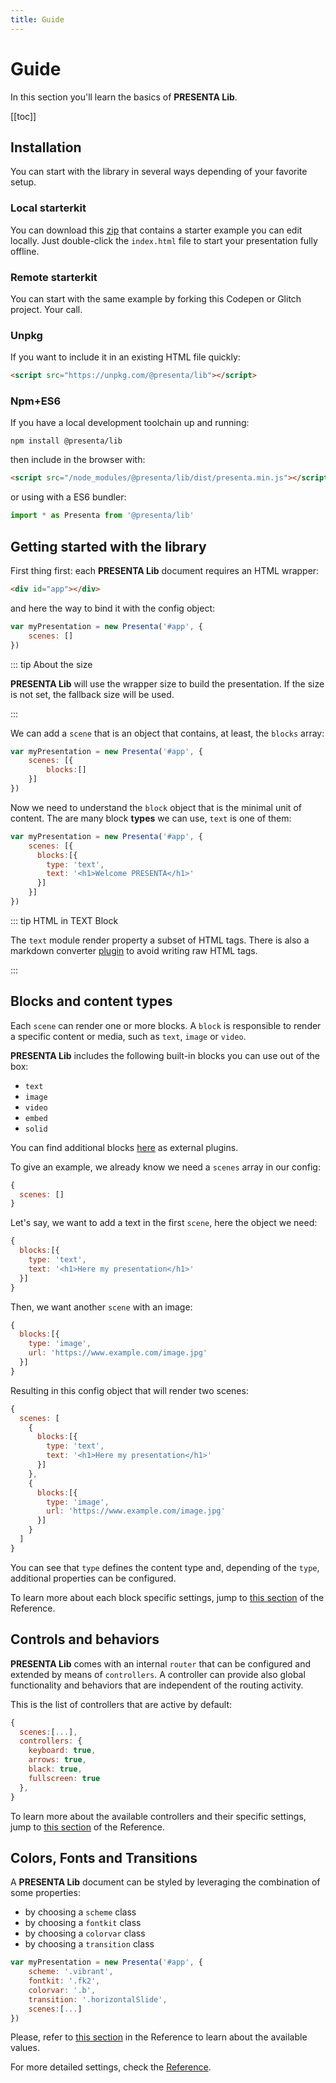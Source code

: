 ```yaml
---
title: Guide
---
```


# Guide

In this section you'll learn the basics of **PRESENTA Lib**.

[[toc]]

## Installation

You can start with the library in several ways depending of your favorite setup.

### Local starterkit

You can download this [zip](https://github.com/presenta-software/presenta-lib-starterkit/archive/master.zip) that contains a starter example you can edit locally. Just double-click the `index.html` file to start your presentation fully offline.

### Remote starterkit

You can start with the same example by forking this Codepen or Glitch project. Your call.

### Unpkg

If you want to include it in an existing HTML file quickly:

```html
<script src="https://unpkg.com/@presenta/lib"></script>
```

### Npm+ES6

If you have a local development toolchain up and running:

```shell
npm install @presenta/lib
```

then include in the browser with:

```html
<script src="/node_modules/@presenta/lib/dist/presenta.min.js"></script>
```

or using with a ES6 bundler:

```js
import * as Presenta from '@presenta/lib'
```



## Getting started with the library

First thing first: each **PRESENTA Lib** document requires an HTML wrapper:

```html
<div id="app"></div>
```

and here the way to bind it with the config object: 

```js
var myPresentation = new Presenta('#app', {
    scenes: []
})
```

::: tip About the size

**PRESENTA Lib** will use the wrapper size to build the presentation. If the size is not set, the fallback size will be used.

::: 

We can add a `scene` that is an object that contains, at least, the `blocks` array:

```js
var myPresentation = new Presenta('#app', {
    scenes: [{
    	blocks:[]
    }]
})
```

Now we need to understand the `block` object that is the minimal unit of content. The are many block **types** we can use,  `text` is one of them:

```js
var myPresentation = new Presenta('#app', {
    scenes: [{
      blocks:[{
        type: 'text',
        text: '<h1>Welcome PRESENTA</h1>'
      }]
    }]
})
```

::: tip HTML in TEXT Block

The `text` module render property a subset of HTML tags. There is also a markdown converter [plugin](/plugins/#blocks) to avoid writing raw HTML tags.

:::

## Blocks and content types

Each `scene` can render one or more blocks.  A `block` is responsible to render a specific content or media, such as `text`, `image` or `video`.

**PRESENTA Lib** includes the following built-in blocks you can use out of the box:

- `text`
- `image`
- `video`
- `embed`
- `solid`

You can find additional blocks [here](/plugins/#blocks) as external plugins.

To give an example, we already know we need a  `scenes` array in our config:

```js
{
  scenes: []
}
```

Let's say, we want to add a text in the first `scene`, here the object we need:

```js
{
  blocks:[{
    type: 'text',
    text: '<h1>Here my presentation</h1>'
  }]
}
```

Then, we want another `scene` with an image:

```js
{
  blocks:[{
    type: 'image',
    url: 'https://www.example.com/image.jpg'
  }]
}
```

Resulting in this config object that will render two scenes:

````js
{
  scenes: [
    {
      blocks:[{
        type: 'text',
        text: '<h1>Here my presentation</h1>'
      }]
    },
    {
      blocks:[{
        type: 'image',
        url: 'https://www.example.com/image.jpg'
      }]
    }
  ]
}
````

You can see that `type` defines the content type and, depending of the `type`, additional properties can be configured.

To learn more about each block specific settings, jump to [this section](/reference/#blocks) of the Reference.

## Controls and behaviors

**PRESENTA Lib** comes with an internal `router` that can be configured and extended by means of `controllers`. A controller can provide also global functionality and behaviors that are independent of the routing activity.

This is the list of controllers that are active by default:

```js
{
  scenes:[...],
  controllers: {
    keyboard: true,
    arrows: true,
    black: true,
    fullscreen: true
  },
}
```

To learn more about the available controllers and their specific settings, jump to [this section](/reference/#controllers) of the Reference.



## Colors, Fonts and Transitions

A **PRESENTA Lib** document can be styled by leveraging the combination of some properties:

- by choosing a `scheme` class
- by choosing a `fontkit` class
- by choosing a `colorvar` class
- by choosing a `transition` class

```javascript
var myPresentation = new Presenta('#app', {
  	scheme: '.vibrant',
  	fontkit: '.fk2',
  	colorvar: '.b',
  	transition: '.horizontalSlide',
    scenes:[...]
})
```

Please, refer to [this section](/reference/#styles) in the Reference to learn about the available values.





For more detailed settings, check the [Reference](/reference/).